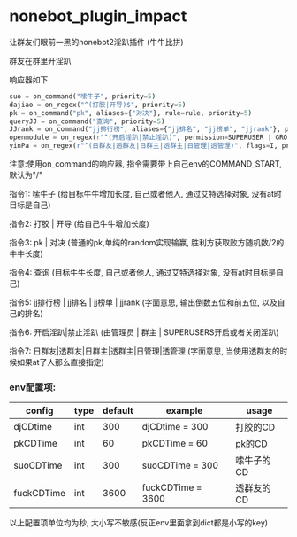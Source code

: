 # nonebot_plugin_impact

让群友们眼前一黑的nonebot2淫趴插件 (牛牛比拼)



群友在群里开淫趴



响应器如下

```python
suo = on_command("嗦牛子", priority=5)
dajiao = on_regex("^(打胶|开导)$", priority=5)
pk = on_command("pk", aliases={"对决"}, rule=rule, priority=5)
queryJJ = on_command("查询", priority=5)
JJrank = on_command("jj排行榜", aliases={"jj排名", "jj榜单", "jjrank"}, priority=5)
openmodule = on_regex(r"^(开启淫趴|禁止淫趴)", permission=SUPERUSER | GROUP_ADMIN | GROUP_OWNER, flags=I, priority=20, block=True)
yinPa = on_regex(r"^(日群友|透群友|日群主|透群主|日管理|透管理)", flags=I, priority=20, block=True)
```

注意:使用on_command的响应器, 指令需要带上自己env的COMMAND_START, 默认为"/"

指令1: 嗦牛子 (给目标牛牛增加长度, 自己或者他人, 通过艾特选择对象, 没有at时目标是自己)

指令2: 打胶 | 开导 (给自己牛牛增加长度)

指令3: pk | 对决 (普通的pk,单纯的random实现输赢, 胜利方获取败方随机数/2的牛牛长度)

指令4: 查询 (目标牛牛长度, 自己或者他人, 通过艾特选择对象, 没有at时目标是自己)

指令5: jj排行榜 | jj排名 | jj榜单 | jjrank (字面意思, 输出倒数五位和前五位, 以及自己的排名)

指令6: 开启淫趴|禁止淫趴 (由管理员 | 群主 | SUPERUSERS开启或者关闭淫趴)

指令7: 日群友|透群友|日群主|透群主|日管理|透管理  (字面意思, 当使用透群友的时候如果at了人那么直接指定)

### env配置项:
|config          |type            |default    |example             |usage                |
|----------------|----------------|-----------|--------------------|---------------------|
| djCDtime       | int            |300        |djCDtime = 300      |    打胶的CD          |
| pkCDTime       | int            |60         |pkCDTime = 60       |    pk的CD            |
| suoCDTime      | int            |300        |suoCDTime = 300     |    嗦牛子的CD        |
| fuckCDTime     | int            |3600       |fuckCDTime = 3600   |    透群友的CD        |

以上配置项单位均为秒, 大小写不敏感(反正env里面拿到dict都是小写的key)
